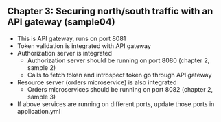 ## Chapter 3: Securing north/south traffic with an API gateway (sample04)

- This is API gateway, runs on port 8081
- Token validation is integrated with API gateway
- Authorization server is integrated 
  - Authorization server should be running on port 8080 (chapter 2, sample 2)
  - Calls to fetch token and introspect token go through API gateway
- Resource server (orders microservice) is also integrated
  - Orders microservices should be running on port 8082 (chapter 2, sample 3)
- If above services are running on different ports, update those ports in application.yml